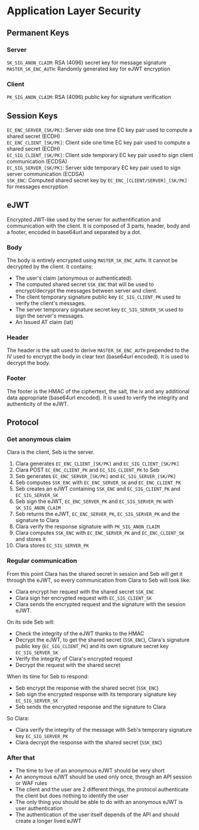 # Application Layer Security

## Permanent Keys

### Server
`SK_SIG_ANON_CLAIM`: RSA (4096) secret key for message signature  
`MASTER_SK_ENC_AUTH`: Randomly generated key for eJWT encryption  

### Client
`PK_SIG_ANON_CLAIM`: RSA (4096) public key for signature verification  

## Session Keys
`EC_ENC_SERVER_[SK/PK]`: Server side one time EC key pair used to compute a shared secret (ECDH)  
`EC_ENC_CLIENT_[SK/PK]`: Client side one time EC key pair used to compute a shared secret (ECDH)  
`EC_SIG_CLIENT_[SK/PK]`: Client side temporary EC key pair used to sign client communication (ECDSA)  
`EC_SIG_SERVER_[SK/PK]`: Server side temporary EC key pair used to sign server communication (ECDSA)  
`SSK_ENC`: Computed shared secret key by `EC_ENC_[CLIENT/SERVER]_[SK/PK]` for messages encryption

## eJWT
Encrypted JWT-like used by the server for authentification and communication with the client. It is composed of 3 parts, header, body and a footer, encoded in base64url and separated by a dot.
### Body
The body is entirely encrypted using `MASTER_SK_ENC_AUTH`. It cannot be decrypted by the client. it contains:  
- The user's claim (anonymous or authenticated).
- The computed shared secret `SSK_ENC` that will be used to encrypt/decrypt the messages between server and client.
- The client temporary signature public key `EC_SIG_CLIENT_PK` used to verify the client's messages.
- The server temporary signature secret key `EC_SIG_SERVER_SK` used to sign the server's messages.
- An Issued AT claim (iat)
### Header
The header is the salt used to derive `MASTER_SK_ENC_AUTH` prepended to the IV used to encrypt the body in clear text (base64url encoded). It is used to decrypt the body.  
### Footer
The footer is the HMAC of the ciphertext, the salt, the iv and any additional data appropriate (base64url encoded). It is used to verify the integrity and authenticity of the eJWT.  

## Protocol

### Get anonymous claim
Clara is the client, Seb is the server.  
  
1. Clara generates `EC_ENC_CLIENT_[SK/PK]` and `EC_SIG_CLIENT_[SK/PK]`
2. Clara POST `EC_ENC_CLIENT_PK` and `EC_SIG_CLIENT_PK` to Seb
3. Seb generates `EC_ENC_SERVER_[SK/PK]` and `EC_SIG_SERVER_[SK/PK]`
4. Seb computes `SSK_ENC` with `EC_ENC_SERVER_SK` and `EC_ENC_CLIENT_PK`
5. Seb creates an eJWT containing `SSK_ENC` and `EC_SIG_CLIENT_PK` and `EC_SIG_SERVER_SK`
6. Seb sign the eJWT,  `EC_ENC_SERVER_PK` and `EC_SIG_SERVER_PK` with `SK_SIG_ANON_CLAIM`
7. Seb returns the eJWT, `EC_ENC_SERVER_PK`, `EC_SIG_SERVER_PK` and the signature to Clara
8. Clara verify the response signature with `PK_SIG_ANON_CLAIM`
9. Clara computes `SSK_ENC` with `EC_ENC_SERVER_PK` and `EC_ENC_CLIENT_SK` and stores it
10. Clara stores `EC_SIG_SERVER_PK`

### Regular communication
From this point Clara has the shared secret in session and Seb will get it through the eJWT, so every communication from Clara to Seb will look like:
- Clara encrypt her request with the shared secret `SSK_ENC`
- Clara sign her encrypted request with `EC_SIG_CLIENT_SK`
- Clara sends the encrypted request and the signature with the session eJWT.
  
On its side Seb will:
- Check the integrity of the eJWT thanks to the HMAC
- Decrypt the eJWT, to get the shared secret (`SSK_ENC`), Clara's signature public key (`EC_SIG_CLIENT_PK`) and its own signature secret key `EC_SIG_SERVER_SK`
- Verify the integrity of Clara's encrypted request
- Decrypt the request with the shared secret
  
When its time for Seb to respond:
- Seb encrypt the response with the shared secret (`SSK_ENC`)
- Seb sign the encrypted response with its temporary signature key `EC_SIG_SERVER_SK`
- Seb sends the encrypted response and the signature to Clara
  
So Clara:
- Clara verify the integrity of the message with Seb's temporary signature key `EC_SIG_SERVER_PK`
- Clara decrypt the response with the shared secret (`SSK_ENC`)

### After that
- The time to live of an anonymous eJWT should be very short
- An anonymous eJWT should be used only once, through an API session or WAF rules
- The client and the user are 2 different things, the protocol authenticate the client but does nothing to identify the user
- The only thing you should be able to do with an anonymous eJWT is user authentication
- The authentication of the user itself depends of the API and should create a longer lived eJWT